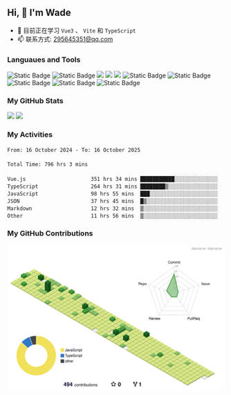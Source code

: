 ## Hi, 👋 I'm Wade

- 🌱 目前正在学习 `Vue3` 、 `Vite` 和 `TypeScript`
- 📫 联系方式: 295645351@qq.com

### Languaues and Tools

<span > 
  <img alt="Static Badge" src="https://img.shields.io/badge/Vue-%2342b883?style=flat-square&logo=Vue&logoColor=%23fff"> 
  <img alt="Static Badge" src="https://img.shields.io/badge/TypeScript-%230072b3?style=flat-square&logo=TypeScript&logoColor=%23fff"> 
  <img src="https://img.shields.io/badge/-JavaScript-F7DF1E?style=flat-square&logo=javascript&logoColor=white" /> 
  <img src="https://img.shields.io/badge/-HTML5-E34F26?style=flat-square&logo=html5&logoColor=white" /> 
  <img src="https://img.shields.io/badge/-CSS3-1572B6?style=flat-square&logo=css3" /> 
  <img alt="Static Badge" src="https://img.shields.io/badge/Webpack-%230072b3?style=flat-square&logo=webpack&logoColor=%23fff"> 
  <img alt="Static Badge" src="https://img.shields.io/badge/Vite-%239a60fe?style=flat-square&logo=vite&logoColor=%23fff"> 
  <img alt="Static Badge" src="https://img.shields.io/badge/Sass-%23c66394?style=flat-square&logo=Sass&logoColor=%23fff"> 
  <img alt="Static Badge" src="https://img.shields.io/badge/Visual_Studio_Code-007ACC?style=flat-square&logo=Visual-Studio-Code&logoColor=white"> 
  <img alt="Static Badge" src="https://img.shields.io/badge/Git-F05032?style=flat-square&logo=Git&logoColor=white">  
</span>


### My GitHub Stats

<div align="left">
  <img src="https://github-readme-stats.vercel.app/api?username=Cwd295645351&show_icons=true" /> 
  <img src="https://github-readme-stats.vercel.app/api/top-langs/?username=Cwd295645351&layout=compact&langs_count=6&text_color=000&icon_color=fff&theme=graywhite" />
</div>

### My Activities

<!--START_SECTION:waka-->

```txt
From: 16 October 2024 - To: 16 October 2025

Total Time: 796 hrs 3 mins

Vue.js                     351 hrs 34 mins ███████████░░░░░░░░░░░░░░   44.16 %
TypeScript                 264 hrs 31 mins ████████▒░░░░░░░░░░░░░░░░   33.23 %
JavaScript                 98 hrs 55 mins  ███░░░░░░░░░░░░░░░░░░░░░░   12.43 %
JSON                       37 hrs 45 mins  █▒░░░░░░░░░░░░░░░░░░░░░░░   04.74 %
Markdown                   12 hrs 32 mins  ▒░░░░░░░░░░░░░░░░░░░░░░░░   01.58 %
Other                      11 hrs 56 mins  ▒░░░░░░░░░░░░░░░░░░░░░░░░   01.50 %
```

<!--END_SECTION:waka-->

### My GitHub Contributions

![](./profile-3d-contrib/profile-green-animate.svg)
